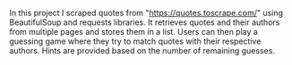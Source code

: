 In this project I scraped quotes from "https://quotes.toscrape.com/" using BeautifulSoup and requests libraries. It retrieves quotes and their authors from multiple pages and stores them in a list. Users can then play a guessing game where they try to match quotes with their respective authors. Hints are provided based on the number of remaining guesses.
